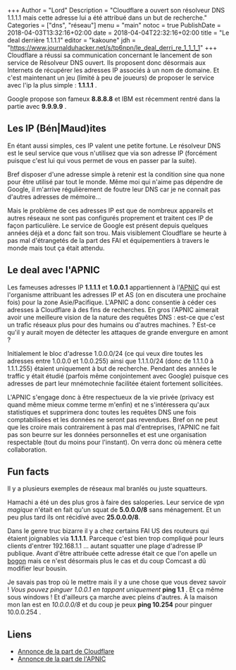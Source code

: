 +++
Author = "Lord"
Description = "Cloudflare a ouvert son résolveur DNS 1.1.1.1 mais cette adresse lui a été attribué dans un but de recherche."
Categories = ["dns", "réseau"]
menu = "main"
notoc = true
PublishDate = 2018-04-03T13:32:16+02:00
date = 2018-04-04T22:32:16+02:00
title = "Le deal derrière 1.1.1.1"
editor = "kakoune"
jdh = "https://www.journalduhacker.net/s/tp6npn/le_deal_derri_re_1_1_1_1"
+++
Cloudflare a réussi sa communication concernant le lancement de son service de Résolveur DNS ouvert.
Ils proposent donc désormais aux Internets de récupérer les adresses IP associés à un nom de domaine.
Et c'est maintenant un jeu (limité à peu de joueurs) de proposer le service avec l'ip la plus simple : **1.1.1.1** .

Google propose son fameux **8.8.8.8** et IBM est récemment rentré dans la partie avec **9.9.9.9** .

## Les IP (Bén|Maud)ites

En étant aussi simples, ces IP valent une petite fortune.
Le résolveur DNS est le seul service que vous n'utilisez que via son adresse IP (forcément puisque c'est lui qui vous permet de vous en passer par la suite).

Bref disposer d'une adresse simple à retenir est la condition sine qua none pour être utilisé par tout le monde.
Même moi qui n'aime pas dépendre de Google, il m'arrive régulièrement de foutre leur DNS car je ne connait pas d'autres adresses de mémoire…

Mais le problème de ces adresses IP est que de nombreux appareils et autres réseaux ne sont pas configurés proprement et traitent ces IP de façon particulière.
Le service de Google est présent depuis quelques années déjà et a donc fait son trou.
Mais visiblement Cloudflare se heurte à pas mal d'étrangetés de la part des FAI et équipementiers à travers le monde mais tout ça était attendu.

## Le deal avec l'APNIC
Les fameuses adresses IP **1.1.1.1** et **1.0.0.1** appartiennent à l'[APNIC](https://fr.wikipedia.org/wiki/APNIC) qui est l'organisme attribuant les adresses IP et AS (on en discutera une prochaine fois) pour la zone Asie/Pacifique.
L'APNIC a donc consentie à céder ces adresses à Cloudflare à des fins de recherches.
En gros l'APNIC aimerait avoir une meilleure vision de la nature des requêtes DNS : est-ce que c'est un trafic réseaux plus pour des humains ou d'autres machines. ?
Est-ce qu'il y aurait moyen de détecter les attaques de grande envergure en amont ?

Initialement le bloc d'adresse 1.0.0.0/24 (ce qui veux dire toutes les adresses entre 1.0.0.0 et 1.0.0.255) ainsi que 1.1.1.0/24 (donc de 1.1.1.0 à 1.1.1.255) étaient uniquement à but de recherche.
Pendant des années le traffic y était étudié (parfois même conjointement avec Google) puisque ces adresses de part leur mnémotechnie facilitée étaient fortement sollicitées.

L'APNIC s'engage donc à être respectueux de la vie privée (privacy est quand même mieux comme terme m'enfin) et ne s'intéressera qu'aux statistiques et supprimera donc toutes les requêtes DNS une fois comptabilisées et les données ne seront pas revendues.
Bref on ne peut que les croire mais contrairement à pas mal d'entreprises, l'APNIC ne fait pas son beurre sur les données personnelles et est une organisation respectable (tout du moins pour l'instant).
On verra donc où mènera cette collaboration.

## Fun facts
Il y a plusieurs exemples de réseaux mal branlés ou juste squatteurs.

Hamachi a été un des plus gros à faire des saloperies.
Leur service de *vpn magique* n'était en fait qu'un squat de **5.0.0.0/8** sans ménagement.
Et un peu plus tard ils ont récidivé avec **25.0.0.0/8**.

Dans le genre truc bizarre il y a chez certains FAI US des routeurs qui étaient joignables via **1.1.1.1**.
Parceque c'est bien trop compliqué pour leurs clients d'entrer 192.168.1.1 … autant squatter une plage d'adresse IP publique.
Avant d'être attribuée cette adresse était ce que l'on apelle un [bogon](https://en.wikipedia.org/wiki/Bogon_filtering) mais ce n'est désormais plus le cas et du coup Comcast a dû modifier leur bousin.

Je savais pas trop où le mettre mais il y a une chose que vous devez savoir !
*Vous pouvez pinguer 1.0.0.1 en tappant uniquement* **ping 1.1** .
Et ça même sous windows !
Et d'ailleurs ça marche avec pleins d'autres.
À la maison mon lan est en *10.0.0.0/8* et du coup je peux **ping 10.254** pour pinguer 10.0.0.254 .




## Liens

  - [Annonce de la part de Cloudflare](https://blog.cloudflare.com/announcing-1111/)
  - [Annonce de la part de l'APNIC](https://labs.apnic.net/?p=1127)
